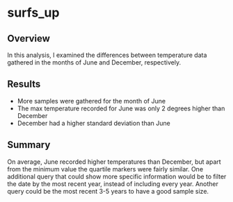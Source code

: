 # surfs_up

## Overview
In this analysis, I examined the differences between temperature data gathered in the months of June and December, respectively.

## Results
- More samples were gathered for the month of June
- The max temperature recorded for June was only 2 degrees higher than December
- December had a higher standard deviation than June


## Summary
On average, June recorded higher temperatures than December, but apart from the minimum value the quartile markers were fairly similar. One additional query that could show more specific information would be to filter the date by the most recent year, instead of including every year. Another query could be the most recent 3-5 years to have a good sample size. 
